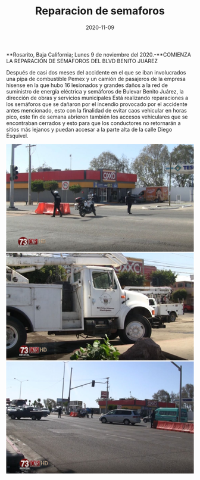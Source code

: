 ﻿---
layout: blog
title:  "Reparacion de semaforos"
date:   2020-11-09  
categories: rosarito
permalink: /:categories/:title:output_ext
image: /img/cnr/reparacion-de-semaforos.jpg
autor: 
---


**Rosarito, Baja California;  Lunes 9 de noviembre del 2020.-**COMIENZA LA REPARACIÓN DE SEMÁFOROS DEL BLVD BENITO JUÁREZ 


Después de casi dos meses del accidente en el que se iban involucrados una pipa de combustible Pemex y un camión de pasajeros de la empresa hisense en la que hubo 16 lesionados y grandes daños a la red de suministro de energía eléctrica y semáforos de Bulevar Benito Juárez, la dirección de obras y servicios municipales Está realizando reparaciones a los semáforos que se dañaron por el incendio provocado por el accidente antes mencionado, esto con la finalidad de evitar caos vehicular en horas pico, este fin de semana abrieron también los accesos vehiculares que se encontraban cerrados y esto para que los conductores no retornarán a sitios más lejanos y puedan accesar a la parte alta de la calle Diego Esquivel.

<div id="carouselExampleSlidesOnly" class="carousel slide" data-ride="carousel">
  <div class="carousel-inner">
    <div class="carousel-item active">
       <img class="d-block w-100" src="/img/cnr/reparacion-de-semaforos.jpg" loading="lazy"  alt="Reparacion de semaforos">
    </div>
    <div class="carousel-item">
      <img class="d-block w-100" src="/img/cnr/reparacion-de-semaforos-2.jpg" loading="lazy"  alt="Reparacion de semaforos">
    </div>
     <div class="carousel-item">
      <img class="d-block w-100" src="/img/cnr/reparacion-de-semaforos-3.jpg" loading="lazy"  alt="Reparacion de semaforos">
    </div>
  </div>
</div>